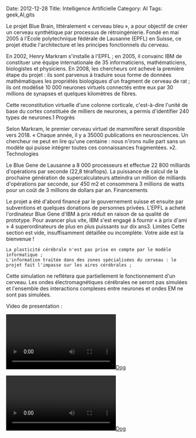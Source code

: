 Date: 2012-12-28
Title: Intelligence Artificielle
Category: AI
Tags: geek,AI,gits

[0]: static/images/gitshack.jpg  "Tachikoma"
[1]: static/images/daedalus.jpg "dog"
[2]: static/images/AI.mp4 "horse"
[3]: static/images/AI2.mp4 "dog"

Le projet Blue Brain, littéralement « cerveau bleu », a pour objectif de créer un cerveau synthétique par processus de rétroingénierie. Fondé en mai 2005 à l'École polytechnique fédérale de Lausanne (EPFL) en Suisse, ce projet étudie l'architecture et les principes fonctionnels du cerveau.


En 2002, Henry Markram s'installe à l'EPFL ; en 2005, il convainc IBM de constituer une équipe internationale de 35 informaticiens, mathématiciens, biologistes et physiciens. En 2008, les chercheurs ont achevé la première étape du projet : ils sont parvenus à traduire sous forme de données mathématiques les propriétés biologiques d'un fragment de cerveau de rat ; ils ont modélisé 10 000 neurones virtuels connectés entre eux par 30 millions de synapses et quelques kilomètres de fibres.

Cette reconstitution virtuelle d'une colonne corticale, c'est-à-dire l'unité de base du cortex constituée de milliers de neurones, a permis d'identifier 240 types de neurones.1
Progrès

Selon Markram, le premier cerveau virtuel de mammifère serait disponible vers 2018. « Chaque année, il y a 35000 publications en neurosciences. Un chercheur ne peut en lire qu'une centaine : nous n'irons nulle part sans un modèle qui puisse intégrer toutes ces connaissances fragmentées. »2.
Technologies

Le Blue Gene de Lausanne a 8 000 processeurs et effectue 22 800 milliards d'opérations par seconde (22,8 téraflops). La puissance de calcul de la prochaine génération de supercalculateurs atteindra un million de milliards d'opérations par seconde, sur 450 m2 et consommera 3 millions de watts pour un coût de 3 millions de dollars par an.
Financements

Le projet a été d'abord financé par le gouvernement suisse et ensuite par subventions et quelques donations de personnes privées. L'EPFL a acheté l'ordinateur Blue Gene d'IBM à prix réduit en raison de sa qualité de prototype. Pour avancer plus vite, IBM s'est engagé à fournir « à prix d'ami » 4 superordinateurs de plus en plus puissants sur dix ans3.
Limites
Cette section est vide, insuffisamment détaillée ou incomplète. Votre aide est la bienvenue !

    La plasticité cérébrale n'est pas prise en compte par le modèle informatique ;
    L'information traitée dans des zones spécialisées du cerveau : le projet fait l'impasse sur les aires cérébrales ;

Cette simulation ne reflètera que partiellement le fonctionnement d'un cerveau. Les ondes électromagnétiques cérébrales ne seront pas simulées et l'ensemble des interactions complexes entre neurones et ondes EM ne sont pas simulées.



Video de presentation :

[![Dog](static/images/AI2.mp4)][3] 

[![Dog](static/images/AI.mp4)][2] 

